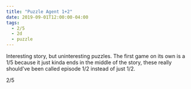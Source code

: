 ```yaml
---
title: "Puzzle Agent 1+2"
date: 2019-09-01T12:00:00-04:00
tags:
  - 2/5
  - 2d
  - puzzle
---
```


Interesting story, but uninteresting puzzles. The first game on its own is a 1/5 because it just kinda ends in the middle of the story, these really should've been called episode 1/2 instead of just 1/2.

2/5
